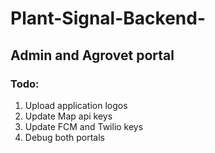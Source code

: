# Plant-Signal-Backend-

## Admin and Agrovet portal

### Todo:
1. Upload application logos
2. Update Map api keys
3. Update FCM and Twilio keys
4. Debug both portals

